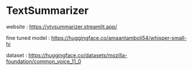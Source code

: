 # TextSummarizer

website : https://ytvsummarizer.streamlit.app/

fine tuned model : https://huggingface.co/amaantamboli54/whisper-small-hi

dataset : https://huggingface.co/datasets/mozilla-foundation/common_voice_11_0

